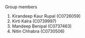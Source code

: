 Group members
1. Kirandeep Kaur Rupal (C0726059)
2. Kirti Kalra (C0739997)
3. Mandeep Benipal (C0737463)
4. Nitin Chhabra (C0730506)
